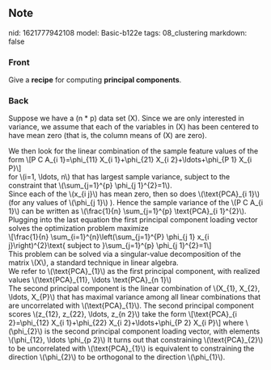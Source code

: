 ## Note
nid: 1621777942108
model: Basic-b122e
tags: 08_clustering
markdown: false

### Front
Give a <b>recipe</b> for computing <b>principal components</b>.

### Back
Suppose we have a \(n * p\) data set \(X\). Since we are only
interested in variance, we assume that each of the variables in
\(X\) has been centered to have mean zero (that is, the column
means of \(X\) are zero).
<div>
  We then look for the linear combination of the sample feature
  values of the form \[P C A_{i 1}=\phi_{11} X_{i 1}+\phi_{21} X_{i
  2}+\ldots+\phi_{P 1} X_{i P}\]
</div>
<div>
  for \(i=1, \ldots, n\) that has largest sample variance, subject
  to the constraint that \(\sum_{j=1}^{p} \phi_{j 1}^{2}=1\).
</div>
<div>
  Since each of the \(x_{i j}\) has mean zero, then so does
  \(\text{PCA}_{i 1}\) (for any values of \(\phi_{j 1}\) ). Hence
  the sample variance of the \(P C A_{i 1}\) can be written as
  \(\frac{1}{n} \sum_{j=1}^{p} \text{PCA}_{i 1}^{2}\).
</div>
<div>
  Plugging into the last equation the first principal component
  loading vector solves the optimization problem maximize
</div>
<div>
  \[\frac{1}{n} \sum_{i=1}^{n}\left(\sum_{j=1}^{P} \phi_{j 1} x_{i
  j}\right)^{2}\text{ subject to }\sum_{j=1}^{p} \phi_{j 1}^{2}=1\]
</div>
<div>
  This problem can be solved via a singular-value decomposition of
  the matrix \(X\), a standard technique in linear algebra.
</div>
<div>
  We refer to \(\text{PCA}_{1}\) as the first principal component,
  with realized values \(\text{PCA}_{11}, \ldots \text{PCA}_{n 1}\)
</div>
<div>
  The second principal component is the linear combination of
  \(X_{1}, X_{2}, \ldots, X_{P}\) that has maximal variance among
  all linear combinations that are uncorrelated with
  \(\text{PCA}_{1}\). The second principal component scores
  \(z_{12}, z_{22}, \ldots, z_{n 2}\) take the form \[\text{PCA}_{i
  2}=\phi_{12} X_{i 1}+\phi_{22} X_{i 2}+\ldots+\phi_{P 2} X_{i
  P}\] where \(\phi_{2}\) is the second principal component loading
  vector, with elements \(\phi_{12}, \ldots \phi_{p 2}\) It turns
  out that constraining \(\text{PCA}_{2}\) to be uncorrelated with
  \(\text{PCA}_{1}\) is equivalent to constraining the direction
  \(\phi_{2}\) to be orthogonal to the direction \(\phi_{1}\).
</div>
